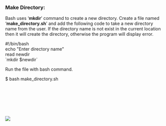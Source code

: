 ### Make Directory:

Bash uses ‘**mkdir**’ command to create a new directory. Create a file named ‘**make\_directory.sh**’ and add the following code to take a new directory name from the user. If the directory name is not exist in the current location then it will create the directory, otherwise the program will display error.

#!/bin/bash  
echo "Enter directory name"  
read newdir  
\`mkdir $newdir\`

Run the file with bash command.

$ bash make\_directory.sh

![](data:image/svg+xml,%3Csvg%20xmlns='http://www.w3.org/2000/svg'%20viewBox='0%200%20734%20120'%3E%3C/svg%3E)

![](https://linuxhint.com/wp-content/uploads/2018/07/h22.png)

